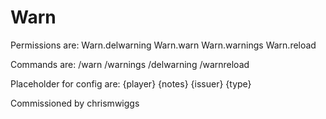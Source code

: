# Warn
Permissions are:
Warn.delwarning
Warn.warn
Warn.warnings
Warn.reload

Commands are:
/warn
/warnings
/delwarning
/warnreload

Placeholder for config are:
{player}
{notes}
{issuer}
{type}

Commissioned by chrismwiggs
